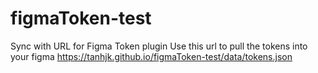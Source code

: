 # figmaToken-test

Sync with URL for Figma Token plugin
Use this url to pull the tokens into your figma
https://tanhjk.github.io/figmaToken-test/data/tokens.json

